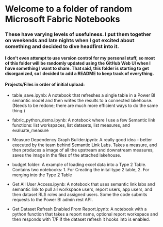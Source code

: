 # Welcome to a folder of random Microsoft Fabric Notebooks 

### These have varying levels of usefulness. I put them together on weekends and late nights when I got excited about something and decided to dive headfirst into it.

#### I don't even attempt to use version control for my personal stuff, so most of this folder will be randomly updated using the GitHub Web UI when I have something I want to share. That said, this folder is starting to get disorganized, so I decided to add a README to keep track of everything.

#### Projects/Files in order of initial upload:
- table_save.ipynb: A notebook that refreshes a single table in a Power BI semantic model and then writes the results to a connected lakehouse. (Needs to be redone; there are much more efficient ways to do the same thing.)

- fabric_python_demo.ipynb: A notebook where I use a few Semantic link functions: list workspaces, list datasets, list measures, and evaluate_measure

- Measure Dependency Graph Builder.ipynb: A really good idea - better executed by the team behind Semantic Link Labs. Takes a measure, and then produces a image of all the upstream and downstream measures, saves the image in the files of the attached lakehouse. 

- budget folder: A example of loading excel data into a Type 2 Table. Contains two notebooks: 1. For Creating the inital type 2 table, 2. For merging into the Type 2 Table

- Get All User Access.ipynb: A notebook that uses semantic link labs and semantic link to pull all workspace users, report users, app users, and then dataset RLS roles and assigned users. Some the code submits requests to the Power BI admin rest API.

- Get Dataset Refresh Enabled From Report.ipynb: A notebook with a python function that takes a report name, optional report workspace and then responds with T/F if the dataset refresh it hooks into is enabled. 

